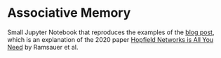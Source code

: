 # Associative Memory

Small Jupyter Notebook that reproduces the examples of the [blog post](https://ml-jku.github.io/hopfield-layers/), which is an explanation of the 2020 paper [Hopfield Networks is All You Need](https://arxiv.org/abs/2008.02217) by Ramsauer et al.